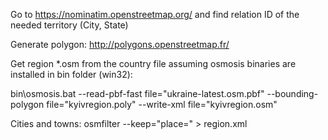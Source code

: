 Go to https://nominatim.openstreetmap.org/ and find relation ID of the needed territory (City, State)

Generate polygon: http://polygons.openstreetmap.fr/

Get region *.osm from the country file assuming osmosis binaries are installed in bin folder (win32):

bin\osmosis.bat --read-pbf-fast file="ukraine-latest.osm.pbf" --bounding-polygon file="kyivregion.poly" --write-xml file="kyivregion.osm"

Cities and towns:
osmfilter --keep="place=" > region.xml